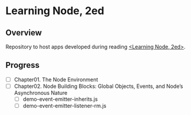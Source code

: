 # Learning Node, 2ed  

## Overview  
Repository to host apps developed during reading [<Learning Node, 2ed>](https://www.amazon.cn/Learning-Node-Moving-to-the-Server-Side-Powers-Shelley/dp/1491943122/ref=sr_1_3?ie=UTF8&qid=1510914491&sr=8-3&keywords=learning+node&dpID=51U-tei3CuL&preST=_SY344_BO1,204,203,200_QL70_&dpSrc=srch).  

## Progress  
+ [ ] Chapter01. The Node Environment  
+ [ ] Chapter02. Node Building Blocks: Global Objects, Events, and Node’s Asynchronous Nature  
  - [ ] demo-event-emitter-inherits.js  
  - [ ] demo-event-emitter-listener-rm.js  
